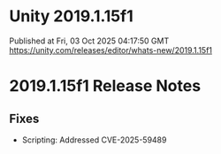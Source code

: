 # Unity 2019.1.15f1
Published at Fri, 03 Oct 2025 04:17:50 GMT  
https://unity.com/releases/editor/whats-new/2019.1.15f1



# 2019.1.15f1 Release Notes

## Fixes

- Scripting: Addressed CVE-2025-59489


